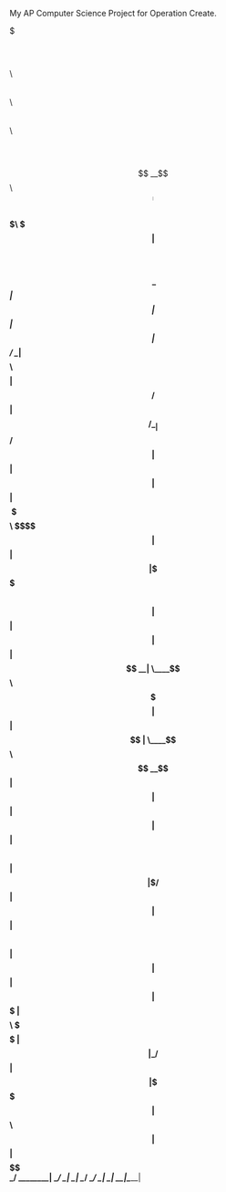 My AP Computer Science Project for Operation Create.

$$$$$$$\  $$$$$$$$\  $$$$$$\  $$\      $$\  $$$$$$\   $$$$$$\                   $$$$$$\  $$$$$$\
$$  __$$\ $$  _____|$$  __$$\ $$$\    $$$ |$$  __$$\ $$  __$$\                 $$  __$$\ \_$$  _|
$$ |  $$ |$$ |      $$ /  \__|$$$$\  $$$$ |$$ /  $$ |$$ /  \__|                $$ /  $$ |  $$ |
$$ |  $$ |$$$$$\    \$$$$$$\  $$\$$\$$ $$ |$$ |  $$ |\$$$$$$\                  $$$$$$$$ |  $$ |
$$ |  $$ |$$  __|    \____$$\ $$ \$$$  $$ |$$ |  $$ | \____$$\                 $$  __$$ |  $$ |
$$ |  $$ |$$ |      $$\   $$ |$$ |\$  /$$ |$$ |  $$ |$$\   $$ |                $$ |  $$ |  $$ |
$$$$$$$  |$$$$$$$$\ \$$$$$$  |$$ | \_/ $$ | $$$$$$  |\$$$$$$  |      $$\       $$ |  $$ |$$$$$$\
\_______/ \________| \______/ \__|     \__| \______/  \______/       \__|      \__|  \__|\______|
